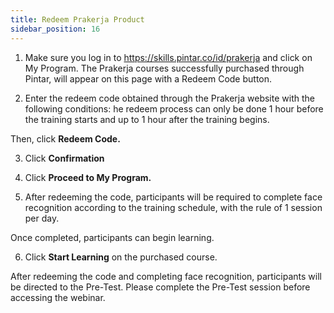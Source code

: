 ```yaml
---
title: Redeem Prakerja Product
sidebar_position: 16
---
```

1. Make sure you log in to https://skills.pintar.co/id/prakerja and click on My Program. The Prakerja courses successfully purchased through Pintar, will appear on this page with a Redeem Code button.

2. Enter the redeem code obtained through the Prakerja website with the following conditions: he redeem process can only be done 1 hour before the training starts and up to 1 hour after the training begins.

Then, click **Redeem Code.**

3. Click **Confirmation**

4. Click **Proceed to My Program.**

5. After redeeming the code, participants will be required to complete face recognition according to the training schedule, with the rule of 1 session per day.

Once completed, participants can begin learning.

6. Click **Start Learning** on the purchased course.

After redeeming the code and completing face recognition, participants will be directed to the Pre-Test. Please complete the Pre-Test session before accessing the webinar.
